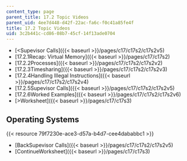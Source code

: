 ```yaml
---
content_type: page
parent_title: 17.2 Topic Videos
parent_uid: 4ee7d448-d42f-22ac-fa6c-f0c41a85fe4f
title: 17.2 Topic Videos
uid: 3c2b441c-cd86-08b7-45cf-14f13ade0704
---
```


*   [<Supevisor Calls]({{< baseurl >}}/pages/c17/c17s2/c17s2v5)
*   [17.2.1Recap: Virtual Memory]({{< baseurl >}}/pages/c17/c17s2)
*   [17.2.2Processes]({{< baseurl >}}/pages/c17/c17s2/c17s2v2)
*   [17.2.3Timesharing]({{< baseurl >}}/pages/c17/c17s2/c17s2v3)
*   [17.2.4Handling Illegal Instructions]({{< baseurl >}}/pages/c17/c17s2/c17s2v4)
*   [17.2.5Supevisor Calls]({{< baseurl >}}/pages/c17/c17s2/c17s2v5)
*   [17.2.6Worked Examples]({{< baseurl >}}/pages/c17/c17s2/c17s2v6)
*   [\>Worksheet]({{< baseurl >}}/pages/c17/c17s3)

Operating Systems
-----------------

{{< resource 79f7230e-ace3-d57a-b4d7-cee4dababbc1 >}}

*   [BackSupevisor Calls]({{< baseurl >}}/pages/c17/c17s2/c17s2v5)
*   [ContinueWorksheet]({{< baseurl >}}/pages/c17/c17s3)